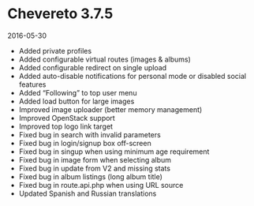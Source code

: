 # Chevereto 3.7.5

2016-05-30

- Added private profiles
- Added configurable virtual routes (images & albums)
- Added configurable redirect on single upload
- Added auto-disable notifications for personal mode or disabled social features
- Added “Following” to top user menu
- Added load button for large images
- Improved image uploader (better memory management)
- Improved OpenStack support
- Improved top logo link target
- Fixed bug in search with invalid parameters
- Fixed bug in login/signup box off-screen
- Fixed bug in singup when using minimum age requirement
- Fixed bug in image form when selecting album
- Fixed bug in update from V2 and missing stats
- Fixed bug in album listings (long album title)
- Fixed bug in route.api.php when using URL source
- Updated Spanish and Russian translations
